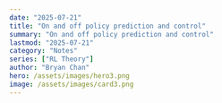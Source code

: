 ```yaml
---
date: "2025-07-21"
title: "On and off policy prediction and control"
summary: "On and off policy prediction and control"
lastmod: "2025-07-21"
category: "Notes"
series: ["RL Theory"]
author: "Bryan Chan"
hero: /assets/images/hero3.png
image: /assets/images/card3.png
---
```




